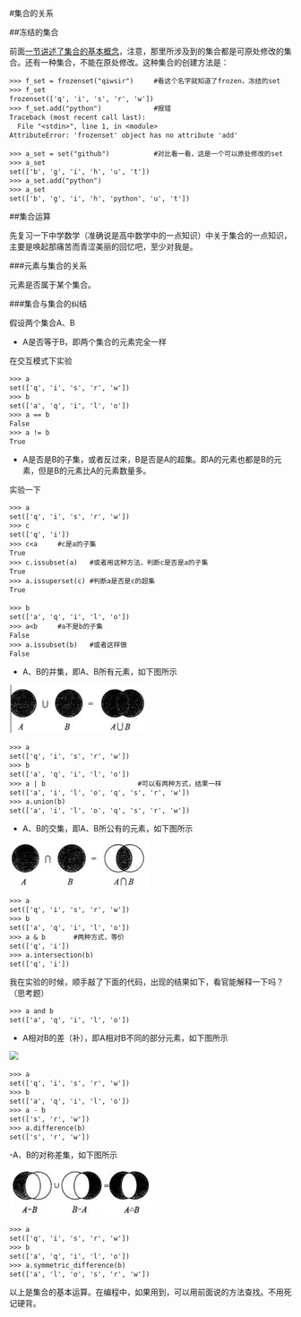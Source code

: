#集合的关系

##冻结的集合

前面[一节讲述了集合的基本概念](./123.md)，注意，那里所涉及到的集合都是可原处修改的集合。还有一种集合，不能在原处修改。这种集合的创建方法是：

    >>> f_set = frozenset("qiwsir")     #看这个名字就知道了frozen，冻结的set
    >>> f_set
    frozenset(['q', 'i', 's', 'r', 'w'])
    >>> f_set.add("python")             #报错
    Traceback (most recent call last):
      File "<stdin>", line 1, in <module>
    AttributeError: 'frozenset' object has no attribute 'add'
    
    >>> a_set = set("github")           #对比看一看，这是一个可以原处修改的set
    >>> a_set
    set(['b', 'g', 'i', 'h', 'u', 't'])
    >>> a_set.add("python")
    >>> a_set
    set(['b', 'g', 'i', 'h', 'python', 'u', 't'])

##集合运算

先复习一下中学数学（准确说是高中数学中的一点知识）中关于集合的一点知识，主要是唤起那痛苦而青涩美丽的回忆吧，至少对我是。

###元素与集合的关系

元素是否属于某个集合。

###集合与集合的纠结

假设两个集合A、B

- A是否等于B，即两个集合的元素完全一样

在交互模式下实验

    >>> a           
    set(['q', 'i', 's', 'r', 'w'])
    >>> b
    set(['a', 'q', 'i', 'l', 'o'])
    >>> a == b
    False
    >>> a != b
    True

- A是否是B的子集，或者反过来，B是否是A的超集。即A的元素也都是B的元素，但是B的元素比A的元素数量多。

实验一下

    >>> a
    set(['q', 'i', 's', 'r', 'w'])
    >>> c
    set(['q', 'i'])
    >>> c<a     #c是a的子集
    True
    >>> c.issubset(a)   #或者用这种方法，判断c是否是a的子集
    True
    >>> a.issuperset(c) #判断a是否是c的超集
    True
    
    >>> b
    set(['a', 'q', 'i', 'l', 'o'])
    >>> a<b     #a不是b的子集
    False
    >>> a.issubset(b)   #或者这样做
    False

- A、B的并集，即A、B所有元素，如下图所示

![](../Pictures/12401.png)

    >>> a
    set(['q', 'i', 's', 'r', 'w'])
    >>> b
    set(['a', 'q', 'i', 'l', 'o'])
    >>> a | b                       #可以有两种方式，结果一样
    set(['a', 'i', 'l', 'o', 'q', 's', 'r', 'w'])
    >>> a.union(b)
    set(['a', 'i', 'l', 'o', 'q', 's', 'r', 'w'])

- A、B的交集，即A、B所公有的元素，如下图所示

![](../Pictures/12402.png)

    >>> a
    set(['q', 'i', 's', 'r', 'w'])
    >>> b
    set(['a', 'q', 'i', 'l', 'o'])
    >>> a & b       #两种方式，等价
    set(['q', 'i'])
    >>> a.intersection(b)
    set(['q', 'i'])

我在实验的时候，顺手敲了下面的代码，出现的结果如下，看官能解释一下吗？（思考题）

    >>> a and b
    set(['a', 'q', 'i', 'l', 'o'])

- A相对B的差（补），即A相对B不同的部分元素，如下图所示

![](../Picutres/12403.png)

    >>> a
    set(['q', 'i', 's', 'r', 'w'])
    >>> b
    set(['a', 'q', 'i', 'l', 'o'])
    >>> a - b
    set(['s', 'r', 'w'])
    >>> a.difference(b)
    set(['s', 'r', 'w'])

-A、B的对称差集，如下图所示

![](../Pictures/12404.png)

    >>> a
    set(['q', 'i', 's', 'r', 'w'])
    >>> b
    set(['a', 'q', 'i', 'l', 'o'])
    >>> a.symmetric_difference(b)
    set(['a', 'l', 'o', 's', 'r', 'w'])

以上是集合的基本运算。在编程中，如果用到，可以用前面说的方法查找。不用死记硬背。

